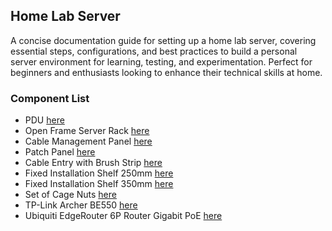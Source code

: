 ## Home Lab Server

A concise documentation guide for setting up a home lab server, covering essential steps, configurations, and best practices to build a personal server environment for learning, testing, and experimentation. Perfect for beginners and enthusiasts looking to enhance their technical skills at home.

### Component List
- PDU [here](https://www.amazon.es/Perel-37331-Bloque-sockets-montaje/dp/B00GMPRIAW/ref=sr_1_2?__mk_es_ES=%C3%85M%C3%85%C5%BD%C3%95%C3%91&s=electronics&sr=1-2)
- Open Frame Server Rack [here](https://www.amazon.es/VEVOR-servidor-profundidad-ajustable-pulgadas/dp/B0C64X8J8R/ref=sxin_15_pa_sp_search_thematic_sspa?cv_ct_cx=server%2Brack&sbo=RZvfv%2F%2FHxDF%2BO5021pAnSA%3D%3D&sr=1-98-04e02540-55ef-41fd-ad1c-cc5a6445108d-spons&sp_csd=d2lkZ2V0TmFtZT1zcF9zZWFyY2hfdGhlbWF0aWM)
- Cable Management Panel [here](https://www.amazon.es/dp/B002IRF9N6)
- Patch Panel [here](https://www.amazon.es/Overpassing-Conexi%C3%B3N-Mountable-Instalar-Distinci%C3%B3N/dp/B07R7N87XR/ref=pd_rhf_se_s_pd_crcd_d_sccl_1_6/260-2531653-2932160?psc=1)
- Cable Entry with Brush Strip [here](https://www.amazon.es/Prensaestopas-DIGITUS-regleta-cepillos-pulgadas/dp/B075RQMZFC/ref=pd_rhf_se_s_pd_sbs_rvi_d_sccl_1_5/260-2531653-2932160?psc=1)
- Fixed Installation Shelf 250mm [here](https://www.amazon.es/DIGITUS-Professional-Estanter%C3%ADa-TRAY-2-55-SW-profundidad/dp/B002KTE870/ref=pd_bxgy_thbs_d_sccl_1/260-2531653-2932160)
- Fixed Installation Shelf 350mm [here](https://www.amazon.es/DIGITUS-Professional-Estanter%C3%ADa-TRAY-2-55-SW-profundidad/dp/B002RIHZZQ/ref=pd_bxgy_thbs_d_sccl_1/260-2531653-2932160)
- Set of Cage Nuts [here](https://www.amazon.es/deleyCON-Enjauladas-Tornillos-Servidor-Pulgadas/dp/B07Q8TGT9C/ref=pd_sim_d_sccl_4_2/260-2531653-2932160)
- TP-Link Archer BE550 [here](https://www.amazon.es/TP-Link-Archer-C88-inal%C3%A1mbrico-Beamforming/dp/B0CKPVMVMT/ref=pd_ci_mcx_pspc_dp_d_2_i_2?pd_rd_w=LLhj5&content-id=amzn1.sym.4319a676-9ce8-4584-9618-b010a8773852&pf_rd_p=4319a676-9ce8-4584-9618-b010a8773852&pf_rd_r=YN6E5E2HVQY679JA26P6&pd_rd_wg=Ox2Oe&pd_rd_r=b1dda6c1-c3b3-40a0-81f8-3307be07408e&pd_rd_i=B0CJYGKM1J&th=1)
- Ubiquiti EdgeRouter 6P Router Gigabit PoE [here](https://www.pccomponentes.com/ubiquiti-edgerouter-6p-router-gigabit-poe)
